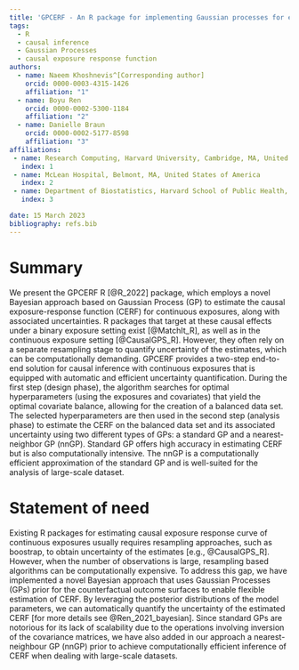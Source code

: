 ```yaml
---
title: 'GPCERF - An R package for implementing Gaussian processes for estimating causal exposure response curves'
tags:
  - R
  - causal inference 
  - Gaussian Processes
  - causal exposure response function
authors:
  - name: Naeem Khoshnevis^[Corresponding author]
    orcid: 0000-0003-4315-1426
    affiliation: "1"
  - name: Boyu Ren
    orcid: 0000-0002-5300-1184
    affiliation: "2"
  - name: Danielle Braun
    orcid: 0000-0002-5177-8598
    affiliation: "3"
affiliations:
 - name: Research Computing, Harvard University, Cambridge, MA, United States of America
   index: 1
 - name: McLean Hospital, Belmont, MA, United States of America
   index: 2
 - name: Department of Biostatistics, Harvard School of Public Health, Cambridge, MA, United States of America
   index: 3

date: 15 March 2023
bibliography: refs.bib
---
```


# Summary

We present the GPCERF R [@R_2022] package, which employs a novel Bayesian approach based on Gaussian Process (GP) to estimate the causal exposure-response function (CERF) for continuous exposures, along with associated uncertainties. R packages that target at these causal effects under a binary exposure setting exist [@MatchIt_R], as well as in the continuous exposure setting [@CausalGPS_R]. However, they often rely on a separate resampling stage to quantify uncertainty of the estimates, which can be computationally demanding. GPCERF provides a two-step end-to-end solution for causal inference with continuous exposures that is equipped with automatic and efficient uncertainty quantification. During the first step (design phase), the algorithm searches for optimal hyperparameters (using the exposures and covariates) that yield the optimal covariate balance, allowing for the creation of a balanced data set. The selected hyperparameters are then used in the second step (analysis phase) to estimate the CERF on the balanced data set and its associated uncertainty using two different types of GPs: a standard GP and a nearest-neighbor GP (nnGP). Standard GP offers high accuracy in estimating CERF but is also computationally intensive. The nnGP is a computationally efficient approximation of the standard GP and is well-suited for the analysis of large-scale dataset. 

# Statement of need

Existing R packages for estimating causal exposure response curve of continuous exposures usually requires resampling approaches, such as boostrap, to obtain uncertainty of the estimates [e.g., @CausalGPS_R]. However, when the number of observations is large, resampling based algorithms can be computationally expensive. To address this gap, we have implemented a novel Bayesian approach that uses Gaussian Processes (GPs) prior for the counterfactual outcome surfaces to enable flexible estimation of CERF. By leveraging the posterior distributions of the model parameters, we can automatically quantify the uncertainty of the estimated CERF [for more details see @Ren_2021_bayesian]. Since standard GPs are notorious for its lack of scalability due to the operations involving inversion of the covariance matrices, we have also added in our approach a nearest-neighbour GP (nnGP) prior to achieve computationally efficient inference of CERF when dealing with large-scale datasets.
